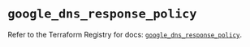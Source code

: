# `google_dns_response_policy`

Refer to the Terraform Registry for docs: [`google_dns_response_policy`](https://registry.terraform.io/providers/hashicorp/google/6.44.0/docs/resources/dns_response_policy).
